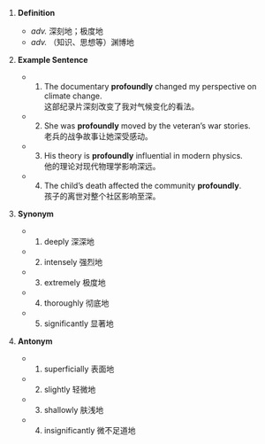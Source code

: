 1. **Definition**  
	- *adv.* 深刻地；极度地  
	- *adv.* （知识、思想等）渊博地  

2. **Example Sentence**  
	- 1. The documentary **profoundly** changed my perspective on climate change.  
			这部纪录片深刻改变了我对气候变化的看法。  
	- 2. She was **profoundly** moved by the veteran’s war stories.  
			老兵的战争故事让她深受感动。  
	- 3. His theory is **profoundly** influential in modern physics.  
			他的理论对现代物理学影响深远。  
	- 4. The child’s death affected the community **profoundly**.  
			孩子的离世对整个社区影响至深。  

3. **Synonym**  
	- 1. deeply 深深地  
	- 2. intensely 强烈地  
	- 3. extremely 极度地  
	- 4. thoroughly 彻底地  
	- 5. significantly 显著地  

4. **Antonym**  
	- 1. superficially 表面地  
	- 2. slightly 轻微地  
	- 3. shallowly 肤浅地  
	- 4. insignificantly 微不足道地  